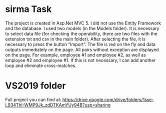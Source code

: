 # sirma Task
The project is created in Asp.Net MVC 5. I did not use the Entity Framework and the database. I used two models (in the Models folder). It is necessary to select data file (for checking the operability, there are two files with the extension txt and csv in the main folder). After selecting the file, it is necessary to press the button “Import”. The file is red on the fly and data outputs immediately on the page.
All pairs without exception are displayed on the page. For example, employee #1 and employee #2, as well as employee #2 and employee #1. If this is not necessary, I can add another loop and eliminate cross-matches.

# VS2019 folder
Full project you can find at: https://drive.google.com/drive/folders/1sse-L934ThI-WMP9Jk_zdDTKAmYUy94B?usp=sharing
